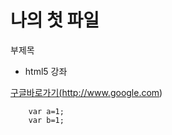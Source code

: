 나의 첫 파일
===============

부제목

* html5 강좌

<a href="http:/google.com">구글바로가기(http://www.google.com)</a>


```````
	var a=1;
	var b=1;

```````
